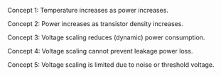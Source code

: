 Concept 1: Temperature increases as power increases.

Concept 2: Power increases as transistor density increases.

Concept 3: Voltage scaling reduces (dynamic) power consumption.

Concept 4: Voltage scaling cannot prevent leakage power loss.

Concept 5: Voltage scaling is limited due to noise or threshold voltage.
